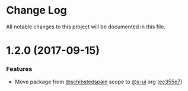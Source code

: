 # Change Log

All notable changes to this project will be documented in this file.

<a name="1.2.0"></a>
# 1.2.0 (2017-09-15)


### Features

* Move package from [@schibstedspain](https://github.com/schibstedspain) scope to [@s-ui](https://github.com/s-ui) org ([ec355e7](https://github.com/SUI-Components/sui/commit/ec355e7))




